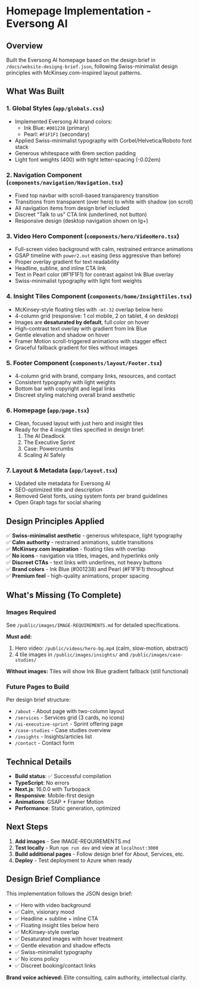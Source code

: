 # Homepage Implementation - Eversong AI

## Overview
Built the Eversong AI homepage based on the design brief in `/docs/website-designg-brief.json`, following Swiss-minimalist design principles with McKinsey.com-inspired layout patterns.

## What Was Built

### 1. **Global Styles** (`app/globals.css`)
- Implemented Eversong AI brand colors:
  - Ink Blue: `#001238` (primary)
  - Pearl: `#F1F1F1` (secondary)
- Applied Swiss-minimalist typography with Corbel/Helvetica/Roboto font stack
- Generous whitespace with 6rem section padding
- Light font weights (400) with tight letter-spacing (-0.02em)

### 2. **Navigation Component** (`components/navigation/Navigation.tsx`)
- Fixed top navbar with scroll-based transparency transition
- Transitions from transparent (over hero) to white with shadow (on scroll)
- All navigation items from design brief included
- Discreet "Talk to us" CTA link (underlined, not button)
- Responsive design (desktop navigation shown on lg+)

### 3. **Video Hero Component** (`components/hero/VideoHero.tsx`)
- Full-screen video background with calm, restrained entrance animations
- GSAP timeline with `power2.out` easing (less aggressive than before)
- Proper overlay gradient for text readability
- Headline, subline, and inline CTA link
- Text in Pearl color (#F1F1F1) for contrast against Ink Blue overlay
- Swiss-minimalist typography with light font weights

### 4. **Insight Tiles Component** (`components/home/InsightTiles.tsx`)
- McKinsey-style floating tiles with `-mt-32` overlap below hero
- 4-column grid (responsive: 1 col mobile, 2 on tablet, 4 on desktop)
- Images are **desaturated by default**, full color on hover
- High-contrast text overlay with gradient from Ink Blue
- Gentle elevation and shadow on hover
- Framer Motion scroll-triggered animations with stagger effect
- Graceful fallback gradient for tiles without images

### 5. **Footer Component** (`components/layout/Footer.tsx`)
- 4-column grid with brand, company links, resources, and contact
- Consistent typography with light weights
- Bottom bar with copyright and legal links
- Discreet styling matching overall brand aesthetic

### 6. **Homepage** (`app/page.tsx`)
- Clean, focused layout with just hero and insight tiles
- Ready for the 4 insight tiles specified in design brief:
  1. The AI Deadlock
  2. The Executive Sprint
  3. Case: Powercrumbs
  4. Scaling AI Safely

### 7. **Layout & Metadata** (`app/layout.tsx`)
- Updated site metadata for Eversong AI
- SEO-optimized title and description
- Removed Geist fonts, using system fonts per brand guidelines
- Open Graph tags for social sharing

## Design Principles Applied

✅ **Swiss-minimalist aesthetic** - generous whitespace, light typography  
✅ **Calm authority** - restrained animations, subtle transitions  
✅ **McKinsey.com inspiration** - floating tiles with overlap  
✅ **No icons** - navigation via titles, images, and hyperlinks only  
✅ **Discreet CTAs** - text links with underlines, not heavy buttons  
✅ **Brand colors** - Ink Blue (#001238) and Pearl (#F1F1F1) throughout  
✅ **Premium feel** - high-quality animations, proper spacing  

## What's Missing (To Complete)

### Images Required
See `/public/images/IMAGE-REQUIREMENTS.md` for detailed specifications.

**Must add:**
1. Hero video: `/public/videos/hero-bg.mp4` (calm, slow-motion, abstract)
2. 4 tile images in `/public/images/insights/` and `/public/images/case-studies/`

**Without images:** Tiles will show Ink Blue gradient fallback (still functional)

### Future Pages to Build
Per design brief structure:
- `/about` - About page with two-column layout
- `/services` - Services grid (3 cards, no icons)
- `/ai-executive-sprint` - Sprint offering page
- `/case-studies` - Case studies overview
- `/insights` - Insights/articles list
- `/contact` - Contact form

## Technical Details

- **Build status**: ✅ Successful compilation
- **TypeScript**: No errors
- **Next.js**: 16.0.0 with Turbopack
- **Responsive**: Mobile-first design
- **Animations**: GSAP + Framer Motion
- **Performance**: Static generation, optimized

## Next Steps

1. **Add images** - See IMAGE-REQUIREMENTS.md
2. **Test locally** - Run `npm run dev` and view at `localhost:3000`
3. **Build additional pages** - Follow design brief for About, Services, etc.
4. **Deploy** - Test deployment to Azure when ready

## Design Brief Compliance

This implementation follows the JSON design brief:
- ✅ Hero with video background
- ✅ Calm, visionary mood
- ✅ Headline + subline + inline CTA
- ✅ Floating insight tiles below hero
- ✅ McKinsey-style overlap
- ✅ Desaturated images with hover treatment
- ✅ Gentle elevation and shadow effects
- ✅ Swiss-minimalist typography
- ✅ No icons policy
- ✅ Discreet booking/contact links

**Brand voice achieved:** Elite consulting, calm authority, intellectual clarity.
